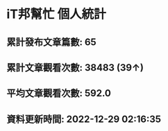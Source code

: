 # iT邦幫忙 個人統計
## 累計發布文章篇數: 65
## 累計文章觀看次數: 38483 (39↑)
## 平均文章觀看次數: 592.0
## 資料更新時間: 2022-12-29 02:16:35

